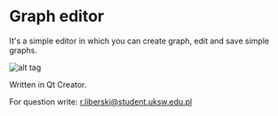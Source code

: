 # Graph editor

It's a simple editor in which you can create graph, edit and save simple graphs.

![alt tag](https://raw.githubusercontent.com/rliberski/graphs-qt/master/ss.jpg)

Written in Qt Creator.

For question write: r.liberski@student.uksw.edu.pl
